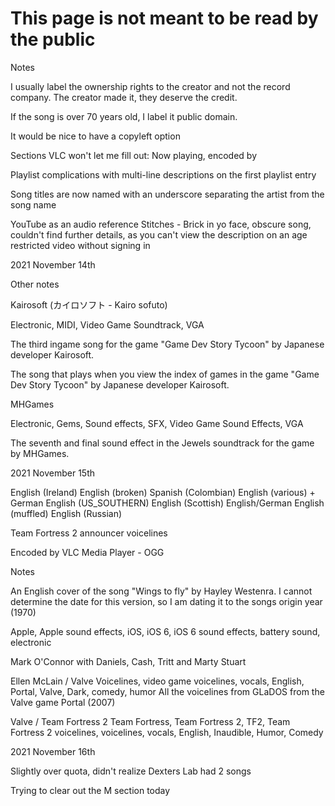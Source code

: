 # This page is not meant to be read by the public

Notes

I usually label the ownership rights to the creator and not the record company. The creator made it, they deserve the credit.

If the song is over 70 years old, I label it public domain.

It would be nice to have a copyleft option

Sections VLC won't let me fill out: Now playing, encoded by

Playlist complications with multi-line descriptions on the first playlist entry

Song titles are now named with an underscore separating the artist from the song name

YouTube as an audio reference
Stitches - Brick in yo face, obscure song, couldn't find further details, as you can't view the description on an age restricted video without signing in

2021 November 14th

Other notes

Kairosoft (カイロソフト - Kairo sofuto)

Electronic, MIDI, Video Game Soundtrack, VGA

The third ingame song for the game "Game Dev Story Tycoon" by Japanese developer Kairosoft.

The song that plays when you view the index of games in the game "Game Dev Story Tycoon" by Japanese developer Kairosoft.

MHGames

Electronic, Gems, Sound effects, SFX, Video Game Sound Effects, VGA

The seventh and final sound effect in the Jewels soundtrack for the game by MHGames.

2021 November 15th

English (Ireland)
English (broken)
Spanish (Colombian)
English (various) + German
English (US_SOUTHERN)
English (Scottish)
English/German
English (muffled)
English (Russian)

Team Fortress 2 announcer voicelines


Encoded by VLC Media Player - OGG

Notes

An English cover of the song "Wings to fly" by Hayley Westenra. I cannot determine the date for this version, so I am dating it to the songs origin year (1970)

Apple, Apple sound effects, iOS, iOS 6, iOS 6 sound effects, battery sound, electronic


Mark O'Connor with Daniels, Cash, Tritt and Marty Stuart


Ellen McLain / Valve
Voicelines, video game voicelines, vocals, English, Portal, Valve, Dark, comedy, humor
All the voicelines from GLaDOS from the Valve game Portal (2007)


Valve / Team Fortress 2
Team Fortress, Team Fortress 2, TF2, Team Fortress 2 voicelines, voicelines, vocals, English, Inaudible, Humor, Comedy

2021 November 16th

Slightly over quota, didn't realize Dexters Lab had 2 songs

Trying to clear out the M section today
